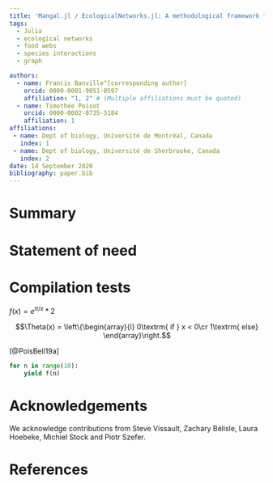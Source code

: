 ```yaml
---
title: 'Mangal.jl / EcologicalNetworks.jl: A methodological framework for the analysis of species interaction networks in Julia'
tags:
  - Julia
  - ecological networks
  - food webs
  - species interactions
  - graph

authors:
  - name: Francis Banville^[corresponding author]
    orcid: 0000-0001-9051-0597
    affiliation: "1, 2" # (Multiple affiliations must be quoted)
  - name: Timothée Poisot
    orcid: 0000-0002-0735-5184
    affiliation: 1
affiliations:
 - name: Dept of biology, Université de Montréal, Canada
   index: 1
 - name: Dept of biology, Université de Sherbrooke, Canada
   index: 2
date: 14 September 2020
bibliography: paper.bib
---
```



# Summary


# Statement of need

# Compilation tests
$f(x) = e^{\pi/x}*2$

$$\Theta(x) = \left\{\begin{array}{l}
0\textrm{ if } x < 0\cr
1\textrm{ else}
\end{array}\right.$$

[@PoisBeli19a]

```python
for n in range(10):
    yield f(n)
```

# Acknowledgements

We acknowledge contributions from Steve Vissault, Zachary Bélisle, Laura Hoebeke, Michiel Stock and Piotr Szefer.

# References
